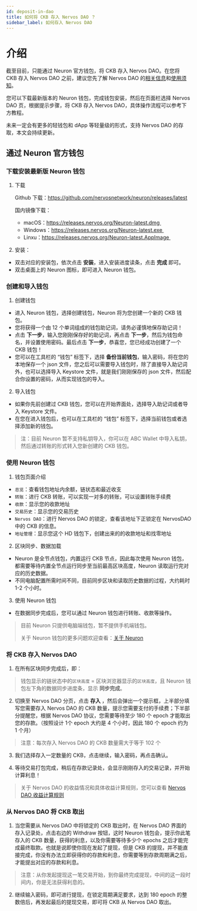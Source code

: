 ```yaml
---
id: deposit-in-dao
title: 如何将 CKB 存入 Nervos DAO ？
sidebar_label: 如何存入 Nervos DAO
---
```


# 介绍

截至目前，只能通过 Neuron 官方钱包，将 CKB 存入 Nervos DAO。在您将 CKB 存入 Nervos DAO 之前，建议您先了解 Nervos DAO 的[相关信息]()和[使用须知]()。

您可以下载最新版本的 Neuron 钱包，完成钱包安装，然后在页面栏选择 Nervos DAO 页，根据提示步骤，将 CKB 存入 Nervos DAO，具体操作流程可以参考下方教程。

未来一定会有更多的轻钱包和 dApp 等轻量级的形式，支持 Nervos DAO 的存取，本文会持续更新。

## 通过 Neuron 官方钱包

### 下载安装最新版 Neuron 钱包

1. 下载

    Github 下载：https://github.com/nervosnetwork/neuron/releases/latest

    国内镜像下载：
    * macOS：https://releases.nervos.org/Neuron-latest.dmg 
    * Windows：https://releases.nervos.org/Neuron-latest.exe 
    * Linxu：https://releases.nervos.org/Neuron-latest.AppImage 

2. 安装：

* 双击对应的安装包，依次点击 **安装**，进入安装进度读条，点击 **完成** 即可。
* 双击桌面上的 Neuron 图标，即可进入 Neuron 钱包。

### 创建和导入钱包

1. 创建钱包

* 进入 Neuron 钱包，选择创建钱包，Neuron 将为您创建一个新的 CKB 钱包。
* 您将获得一个由 12 个单词组成的钱包助记词，请务必谨慎地保存助记词！
* 点击 **下一步**，输入您刚刚保存好的助记词，再点击 **下一步**，然后为钱包命名，并设置使用密码。最后点击 **下一步**，恭喜您，您已经成功创建了一个 CKB 钱包！
* 您可以在工具栏的 “钱包” 标签下，选择 **备份当前钱包**，输入密码，将在您的本地保存一个 json 文件，您之后可以需要导入钱包时，除了直接导入助记词外，也可以选择导入 Keystore 文件，就是我们刚刚保存的 json 文件，然后配合你设置的密码，从而实现钱包的导入。

2. 导入钱包

* 如果你先前创建过 CKB 钱包，您可以在开始界面处，选择导入助记词或者导入 Keystore 文件。
* 在您在进入钱包后，也可以在工具栏的 “钱包” 标签下，选择当前钱包或者选择添加新的钱包。

> 注：目前 Neuron 暂不支持私钥导入，你可以在 ABC Wallet 中导入私钥，然后通过转账的形式转入您新创建的 CKB 钱包。

### 使用 Neuron 钱包

1. 钱包页面介绍

* `总览`：查看钱包地址内余额，链状态和最近收支
* `转账`：进行 CKB 转账，可以实现一对多的转账，可以设置转账手续费
* `收款`：显示您的收款地址
* `交易历史`：显示您的交易历史
* `Nervos DAO`：进行 Nervos DAO 的锁定，查看该地址下正锁定在 NervosDAO 中的 CKB 的信息。
* `地址管理`：显示您这个 HD 钱包下，创建出来的的收款地址和找零地址

2. 区块同步、数据加载

* Neuron 是全节点钱包，内置运行 CKB 节点，因此每次使用 Neuron 钱包，都需要等待内置全节点运行同步至当前最高区块高度，Neuron 读取运行完对应的历史数据。
* 不同电脑配置所需时间不同，目前同步区块和读取历史数据的过程，大约耗时 1-2 个小时。

3. 使用 Neuron 钱包

* 在数据同步完成后，您可以通过 Neuron 钱包进行转账、收款等操作。

> 目前 Neuron 只提供电脑端钱包，暂不提供手机端钱包。
>
> 关于 Neuron 钱包的更多问题欢迎查看：[关于 Neuron]()

### 将 CKB 存入 Nervos DAO

1. 在所有区块同步完成后，即：

> 钱包显示的链状态中的`区块高度` = 区块浏览器显示的`区块高度`，且 Neuron 钱包左下角的数据同步进度条，显示 **同步完成**。

2. 切换至 Nervos DAO 分页，点击 **存入** ，然后会弹出一个提示框，上半部分填写您需要存入 Nervos DAO 的 CKB 数量，提示您需要支付的手续费；下半部分提醒您，根据 Nervos DAO 协议，您需要等待至少 180 个 epoch 才能取出您的存款。（按照设计 1个 epoch 大约是 4 个小时，因此 180 个 epoch 约为 1 个月）

> 注意：每次存入 Nervos DAO 的 CKB 数量需大于等于 102 个

3. 我们选择存入一定数量的 CKB，点击继续，输入密码，再点击确认。


4. 等待交易打包完成，稍后在存款记录处，会显示刚刚存入的交易记录，并开始计算利息！

> 关于 Nervos DAO 的收益情况和具体收益计算规则，您可以查看 [Nervos DAO 收益计算规则]()


### 从 Nervos DAO 将 CKB 取出

1. 当您需要从 Nervos DAO 中将锁定的 CKB 取出时，在 Nervos DAO 界面的存入记录处，点击右边的 Withdraw 按钮，这时 Neuron 钱包会，提示你此笔存入的 CKB 数量，获得的利息，以及你需要等待多少个 epochs 之后才能完成最终取款。也就是说即使你现在发起了提现，但是 CKB 的提现，并不能直接完成，你没有办法立即获得你的存款和利息，你需要等到存款周期满之后，才能提出对应的存款和利息。

> 注意：从你发起提现这一笔交易开始，到你最终完成提现，中间的这一段时间内，你是无法获得利息的。

2. 继续输入密码，即可进行提现，在锁定周期满足要求，达到 180 epoch 的整数倍后，再发起最后的提现交易，即可将 CKB 从 Nervos DAO 取出。
